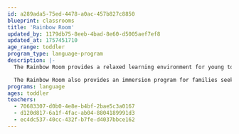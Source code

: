 ```yaml
---
id: a289ada5-75ed-4478-a0ac-457b827c8850
blueprint: classrooms
title: 'Rainbow Room'
updated_by: 1179db75-8eeb-4bad-8e60-d5005aef7ef8
updated_at: 1757451710
age_range: toddler
program_type: language-program
description: |-
  The Rainbow Room provides a relaxed learning environment for young toddlers. The curriculum is driven by the interests of the children. Nurturing teachers foster the social, emotional, cognitive, and physical development of children through a play-based model, with a focus on the arts and outdoor exploration. 

  The Rainbow Room also provides an immersion program for families seeking to have their child learn English as a second language.
programs: language
ages: toddler
teachers:
  - 70683307-d0b0-4e8e-b4bf-2bae5c3a0167
  - d120d817-6a1f-4fac-ab04-8804189991d3
  - ec4dc537-40cc-432f-b7fe-d4037bbce162
---
```

